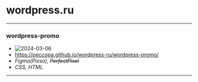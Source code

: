 # wordpress.ru
___
### wordpress-promo
- ![2024-03-06](https://github.com/Peccopa/wordpress.ru/assets/119999253/4e71569f-505d-4494-8c47-f41c79a43f11)
- https://peccopa.github.io/wordpress-ru/wordpress-promo/
- *Figma(Pixso), ~~PerfectPixel~~*
- *CSS, HTML*
___